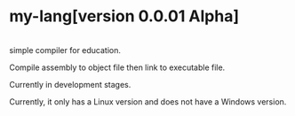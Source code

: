 # my-lang[version 0.0.01 Alpha]
<br>
simple compiler for education.

Compile assembly to object file then link to executable file.

Currently in development stages.

Currently, it only has a Linux version and does not have a Windows version.
